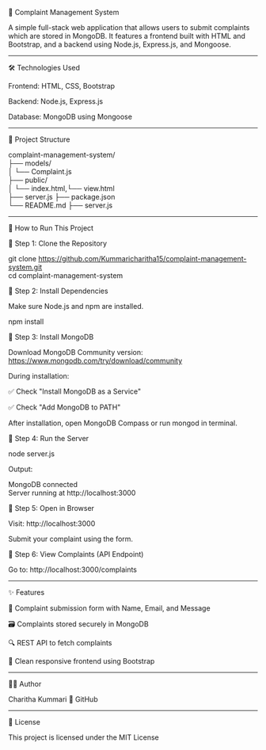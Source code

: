 🚨 Complaint Management System

A simple full-stack web application that allows users to submit complaints which are stored in MongoDB. It features a frontend built with HTML and Bootstrap, and a backend using Node.js, Express.js, and Mongoose.


---

🛠 Technologies Used

Frontend: HTML, CSS, Bootstrap

Backend: Node.js, Express.js

Database: MongoDB using Mongoose



---

📁 Project Structure

complaint-management-system/  
├── models/  
│   └── Complaint.js  
├── public/  
│     └── index.html,└── view.html   
├── server.js 
├── package.json  
└── README.md
├── server.js 


---

🚀 How to Run This Project

🔹 Step 1: Clone the Repository

git clone https://github.com/Kummaricharitha15/complaint-management-system.git  
cd complaint-management-system

🔹 Step 2: Install Dependencies

Make sure Node.js and npm are installed.

npm install

🔹 Step 3: Install MongoDB

Download MongoDB Community version: https://www.mongodb.com/try/download/community

During installation:

✅ Check "Install MongoDB as a Service"

✅ Check "Add MongoDB to PATH"


After installation, open MongoDB Compass or run mongod in terminal.


🔹 Step 4: Run the Server

node server.js

Output:

MongoDB connected  
Server running at http://localhost:3000

🔹 Step 5: Open in Browser

Visit: http://localhost:3000

Submit your complaint using the form.

🔹 Step 6: View Complaints (API Endpoint)

Go to: http://localhost:3000/complaints


---

✨ Features

📩 Complaint submission form with Name, Email, and Message

🗃 Complaints stored securely in MongoDB

🔍 REST API to fetch complaints

🎨 Clean responsive frontend using Bootstrap



---

👩‍💻 Author

Charitha Kummari
🔗 GitHub


---

📜 License

This project is licensed under the MIT License



